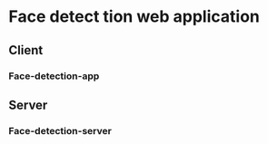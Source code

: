# Face detect tion web application
## Client
### Face-detection-app
## Server
### Face-detection-server